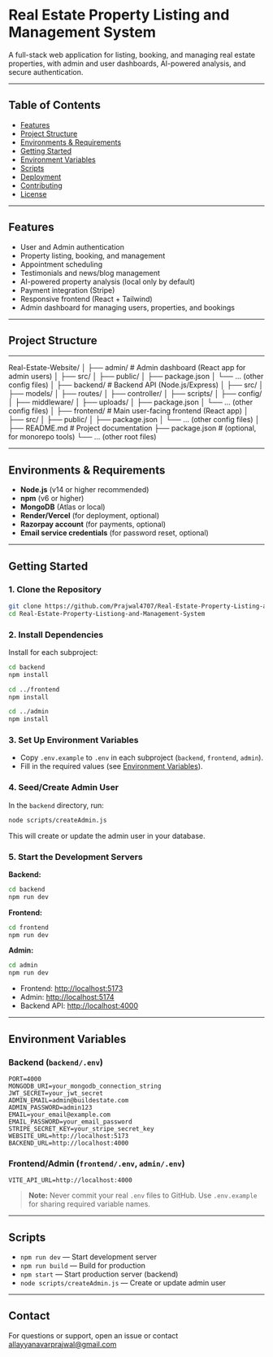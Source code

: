 # Real Estate Property Listing and Management System

A full-stack web application for listing, booking, and managing real estate properties, with admin and user dashboards, AI-powered analysis, and secure authentication.

---

## Table of Contents

- [Features](#features)
- [Project Structure](#project-structure)
- [Environments & Requirements](#environments--requirements)
- [Getting Started](#getting-started)
- [Environment Variables](#environment-variables)
- [Scripts](#scripts)
- [Deployment](#deployment)
- [Contributing](#contributing)
- [License](#license)

---

## Features

- User and Admin authentication
- Property listing, booking, and management
- Appointment scheduling
- Testimonials and news/blog management
- AI-powered property analysis (local only by default)
- Payment integration (Stripe)
- Responsive frontend (React + Tailwind)
- Admin dashboard for managing users, properties, and bookings

---

## Project Structure
-------------------
Real-Estate-Website/
│
├── admin/                # Admin dashboard (React app for admin users)
│   ├── src/
│   ├── public/
│   ├── package.json
│   └── ... (other config files)
│
├── backend/              # Backend API (Node.js/Express)
│   ├── src/
│   ├── models/
│   ├── routes/
│   ├── controller/
│   ├── scripts/
│   ├── config/
│   ├── middleware/
│   ├── uploads/
│   ├── package.json
│   └── ... (other config files)
│
├── frontend/             # Main user-facing frontend (React app)
│   ├── src/
│   ├── public/
│   ├── package.json
│   └── ... (other config files)
│
├── README.md             # Project documentation
├── package.json          # (optional, for monorepo tools)
└── ... (other root files)

---

## Environments & Requirements

- **Node.js** (v14 or higher recommended)
- **npm** (v6 or higher)
- **MongoDB** (Atlas or local)
- **Render/Vercel** (for deployment, optional)
- **Razorpay account** (for payments, optional)
- **Email service credentials** (for password reset, optional)

---

## Getting Started

### 1. Clone the Repository

```sh
git clone https://github.com/Prajwal4707/Real-Estate-Property-Listing-and-Management-System.git
cd Real-Estate-Property-Listiong-and-Management-System
```

### 2. Install Dependencies

Install for each subproject:

```sh
cd backend
npm install

cd ../frontend
npm install

cd ../admin
npm install
```

### 3. Set Up Environment Variables

- Copy `.env.example` to `.env` in each subproject (`backend`, `frontend`, `admin`).
- Fill in the required values (see [Environment Variables](#environment-variables)).

### 4. Seed/Create Admin User

In the `backend` directory, run:

```sh
node scripts/createAdmin.js
```

This will create or update the admin user in your database.

### 5. Start the Development Servers

**Backend:**
```sh
cd backend
npm run dev
```

**Frontend:**
```sh
cd frontend
npm run dev
```

**Admin:**
```sh
cd admin
npm run dev
```

- Frontend: [http://localhost:5173](http://localhost:5173)
- Admin: [http://localhost:5174](http://localhost:5174)
- Backend API: [http://localhost:4000](http://localhost:4000)

---

## Environment Variables

### **Backend (`backend/.env`)**

```env
PORT=4000
MONGODB_URI=your_mongodb_connection_string
JWT_SECRET=your_jwt_secret
ADMIN_EMAIL=admin@buildestate.com
ADMIN_PASSWORD=admin123
EMAIL=your_email@example.com
EMAIL_PASSWORD=your_email_password
STRIPE_SECRET_KEY=your_stripe_secret_key
WEBSITE_URL=http://localhost:5173
BACKEND_URL=http://localhost:4000
```

### **Frontend/Admin (`frontend/.env`, `admin/.env`)**

```env
VITE_API_URL=http://localhost:4000
```

> **Note:** Never commit your real `.env` files to GitHub. Use `.env.example` for sharing required variable names.

---

## Scripts

- `npm run dev` — Start development server
- `npm run build` — Build for production
- `npm start` — Start production server (backend)
- `node scripts/createAdmin.js` — Create or update admin user

---

## Contact

For questions or support, open an issue or contact allayyanavarprajwal@gmail.com
